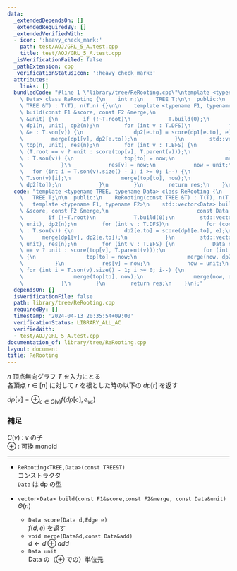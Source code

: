 ```yaml
---
data:
  _extendedDependsOn: []
  _extendedRequiredBy: []
  _extendedVerifiedWith:
  - icon: ':heavy_check_mark:'
    path: test/AOJ/GRL_5_A.test.cpp
    title: test/AOJ/GRL_5_A.test.cpp
  _isVerificationFailed: false
  _pathExtension: cpp
  _verificationStatusIcon: ':heavy_check_mark:'
  attributes:
    links: []
  bundledCode: "#line 1 \"library/tree/ReRooting.cpp\"\ntemplate <typename TREE, typename\
    \ Data> class ReRooting {\n    int n;\n    TREE T;\n\n  public:\n    ReRooting(const\
    \ TREE &T) : T(T), n(T.n) {}\n\n    template <typename F1, typename F2>\n    std::vector<Data>\
    \ build(const F1 &score, const F2 &merge,\n                            const Data\
    \ &unit) {\n        if (!~T.root)\n            T.build(0);\n        std::vector<Data>\
    \ dp1(n, unit), dp2(n);\n        for (int v : T.DFS)\n            for (const auto\
    \ &e : T.son(v)) {\n                dp2[e.to] = score(dp1[e.to], e);\n       \
    \         merge(dp1[v], dp2[e.to]);\n            }\n        std::vector<Data>\
    \ top(n, unit), res(n);\n        for (int v : T.BFS) {\n            Data now =\
    \ (T.root == v ? unit : score(top[v], T.parent(v)));\n            for (int to\
    \ : T.son(v)) {\n                top[to] = now;\n                merge(now, dp2[to]);\n\
    \            }\n            res[v] = now;\n            now = unit;\n         \
    \   for (int i = T.son(v).size() - 1; i >= 0; i--) {\n                int to =\
    \ T.son(v)[i];\n                merge(top[to], now);\n                merge(now,\
    \ dp2[to]);\n            }\n        }\n        return res;\n    }\n};\n"
  code: "template <typename TREE, typename Data> class ReRooting {\n    int n;\n \
    \   TREE T;\n\n  public:\n    ReRooting(const TREE &T) : T(T), n(T.n) {}\n\n \
    \   template <typename F1, typename F2>\n    std::vector<Data> build(const F1\
    \ &score, const F2 &merge,\n                            const Data &unit) {\n\
    \        if (!~T.root)\n            T.build(0);\n        std::vector<Data> dp1(n,\
    \ unit), dp2(n);\n        for (int v : T.DFS)\n            for (const auto &e\
    \ : T.son(v)) {\n                dp2[e.to] = score(dp1[e.to], e);\n          \
    \      merge(dp1[v], dp2[e.to]);\n            }\n        std::vector<Data> top(n,\
    \ unit), res(n);\n        for (int v : T.BFS) {\n            Data now = (T.root\
    \ == v ? unit : score(top[v], T.parent(v)));\n            for (int to : T.son(v))\
    \ {\n                top[to] = now;\n                merge(now, dp2[to]);\n  \
    \          }\n            res[v] = now;\n            now = unit;\n           \
    \ for (int i = T.son(v).size() - 1; i >= 0; i--) {\n                int to = T.son(v)[i];\n\
    \                merge(top[to], now);\n                merge(now, dp2[to]);\n\
    \            }\n        }\n        return res;\n    }\n};"
  dependsOn: []
  isVerificationFile: false
  path: library/tree/ReRooting.cpp
  requiredBy: []
  timestamp: '2024-04-13 20:35:54+09:00'
  verificationStatus: LIBRARY_ALL_AC
  verifiedWith:
  - test/AOJ/GRL_5_A.test.cpp
documentation_of: library/tree/ReRooting.cpp
layout: document
title: ReRooting
---
```


$n$ 頂点無向グラフ $T$ を入力にとる  
各頂点 $r\in[n]$ に対して $r$ を根とした時の以下の $dp[r]$ を返す

$dp[v] = \oplus_{c\in C(v)} f(dp[c],e_{vc})$
### 補足
$C(v)$ : $v$ の子  
$\oplus$ : 可換 monoid

---
* ```ReRooting<TREE,Data>(const TREE&T)```  
コンストラクタ  
```Data``` は dp の型

* ```vector<Data> build(const F1&score,const F2&merge, const Data&unit)```  
  $\Theta(n)$
  * ```Data score(Data d,Edge e)```  
  $f(d,e)$ を返す
  * ```void merge(Data&d,const Data&add)```  
  $d \leftarrow d\oplus add$
  * ```Data unit```  
  Data の（$\oplus$ での）単位元
